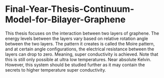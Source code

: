 # Final-Year-Thesis-Continuum-Model-for-Bilayer-Graphene

This thesis focuses on the interaction between two layers of graphene. The energy levels between the layers vary based on relative rotation angle between the two layers.
The pattern it creates is called the Moire pattern, and at certain angle configurations, the electrical resistance between the layers can drop to zero. 
Meaning, super conductivity is achieved. Note that this is still only possible at ultra low temperatures. Near absolute Kelvin. However, this system should be 
studied further as it may contain the secrets to higher temperature super conductivity. 
